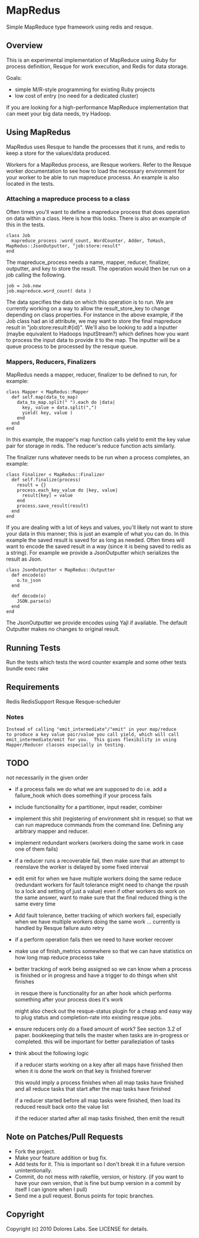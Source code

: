 MapRedus
=========

Simple MapReduce type framework using redis and resque.

Overview
--------

This is an experimental implementation of MapReduce using Ruby for
process definition, Resque for work execution, and Redis for data
storage.

Goals:

* simple M/R-style programming for existing Ruby projects
* low cost of entry (no need for a dedicated cluster)

If you are looking for a high-performance MapReduce implementation
that can meet your big data needs, try Hadoop.


Using MapRedus
---------------

MapRedus uses Resque to handle the processes that it runs, and redis
to keep a store for the values/data produced.

Workers for a MapRedus process, are Resque workers.  Refer to the
Resque worker documentation to see how to load the necessary
environment for your worker to be able to run mapreduce processs.  An
example is also located in the tests.

### Attaching a mapreduce process to a class
Often times you'll want to define a mapreduce process that does
operation on data within a class.  Here is how this looks.  There is
also an example of this in the tests.

    class Job
      mapreduce_process :word_count, WordCounter, Adder, ToHash, MapRedus::JsonOutputter, "job:store:result"
    end

The mapreduce_process needs a name, mapper, reducer, finalizer,
outputter, and key to store the result.  The operation would then be
run on a job calling the following.

    job = Job.new
    job.mapreduce.word_count( data )

The data specifies the data on which this operation is to run.  We are
currently working on a way to allow the result_store_key to change
depending on class properties.  For instance in the above example, if
the Job class had an id attribute, we may want to store the final
mapreduce result in "job:store:result:#{id}".  We'll also be looking
to add a Inputter (maybe equivalent to Hadoops InputStream?) which
defines how you want to process the input data to provide it to the
map.  The inputter will be a queue process to be processed by the
resque queue.

### Mappers, Reducers, Finalizers
MapRedus needs a mapper, reducer, finalizer to be defined to run, for
example:

    class Mapper < MapRedus::Mapper
      def self.map(data_to_map)
        data_to_map.split(" ").each do |data|
          key, value = data.split(",")
          yield( key, value )
        end
      end
    end

In this example, the mapper's map function calls yield to emit the key
value pair for storage in redis.  The reducer's reduce function acts
similarly.

The finalizer runs whatever needs to be run when a process completes,
an example:

    class Finalizer < MapRedus::Finalizer
      def self.finalize(process)
        result = {}
        process.each_key_value do |key, value|
          result[key] = value
        end
        process.save_result(result)
      end
    end

If you are dealing with a lot of keys and values, you'll likely not
want to store your data in this manner; this is just an example of
what you can do.  In this example the saved result is saved for as
long as needed.  Often times will want to encode the saved result in a
way (since it is being saved to redis as a string).  For example we
provide a JsonOutputter which serializes the result as Json.

    class JsonOutputter < MapRedus::Outputter
      def encode(o)
        o.to_json
      end

      def decode(o)
        JSON.parse(o)
      end
    end

The JsonOutputter we provide encodes using Yajl if available. The
default Outputter makes no changes to original result.

Running Tests
-------------

Run the tests which tests the word counter example and some other
tests
    bundle exec rake

Requirements
------------
Redis
RedisSupport
Resque
Resque-scheduler

### Notes
    Instead of calling "emit_intermediate"/"emit" in your map/reduce
    to produce a key value pair/value you call yield, which will call
    emit_intermediate/emit for you.  This gives flexibility in using
    Mapper/Reducer classes especially in testing.

TODO
----
not necessarily in the given order

* if a process fails we do what we are supposed to do i.e. add a
  failure_hook which does something if your process fails

* include functionality for a partitioner, input reader, combiner

* implement this shit (registering of environment shit in resque) so
  that we can run mapreduce commands from the command line.  Defining
  any arbitrary mapper and reducer.

* implement redundant workers (workers doing the same work in case one
  of them fails)

* if a reducer runs a recoverable fail, then make sure that an attempt
  to reenslave the worker is delayed by some fixed interval

* edit emit for when we have multiple workers doing the same reduce
  (redundant workers for fault tolerance might need to change the
  rpush to a lock and setting of just a value) even if other workers
  do work on the same answer, want to make sure that the final reduced
  thing is the same every time

* Add fault tolerance, better tracking of which workers fail,
  especially when we have multiple workers doing the same work
  ... currently is handled by Resque failure auto retry

* if a perform operation fails then we need to have worker recover

* make use of finish_metrics somewhere so that we can have statistics
  on how long map reduce processs take

* better tracking of work being assigned so we can know when a process is finished
  or in progress and have a trigger to do things when shit finishes
  
    in resque there is functionality for an after hook which performs
    something after your process does it's work

    might also check out the resque-status plugin for a cheap and easy
    way to plug status and completion-rate into existing resque jobs.

* ensure reducers only do a fixed amount of work?  See section 3.2 of
  paper. bookkeeping that tells the master when tasks are in-progress
  or completed.  this will be important for better paralleziation of
  tasks

* think about the following logic

    if a reducer starts working on a key after all maps have finished
    then when it is done the work on that key is finished forerver
    
    this would imply a process finishes when all map tasks have
    finished and all reduce tasks that start after the map tasks have
    finished
    
    if a reducer started before all map tasks were finished, then load
    its reduced result back onto the value list
    
    if the reducer started after all map tasks finished, then emit the
    result

Note on Patches/Pull Requests
-----------------------------
 
* Fork the project.
* Make your feature addition or bug fix.
* Add tests for it. This is important so I don't break it in a
  future version unintentionally.
* Commit, do not mess with rakefile, version, or history.  (if you
  want to have your own version, that is fine but bump version in a
  commit by itself I can ignore when I pull)
* Send me a pull request. Bonus points for topic branches.
    
## Copyright
Copyright (c) 2010 Dolores Labs. See LICENSE for details.
